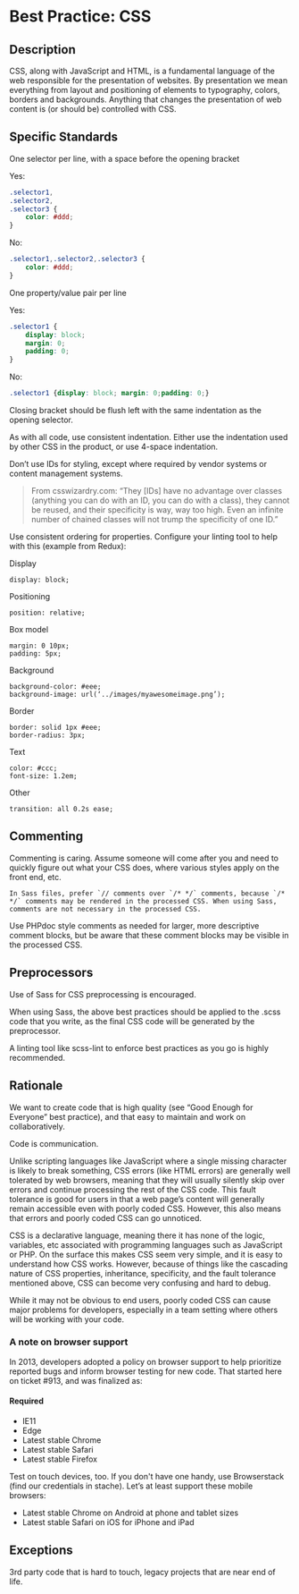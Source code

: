 # Best Practice: CSS

## Description

CSS, along with JavaScript and HTML, is a fundamental language of the web responsible for the presentation of websites. By presentation we mean everything from layout and positioning of elements to typography, colors, borders and backgrounds. Anything that changes the presentation of web content is (or should be) controlled with CSS.

## Specific Standards

One selector per line, with a space before the opening bracket

Yes:
```css
.selector1,
.selector2,
.selector3 {
    color: #ddd;
}
```
	
No:
```css
.selector1,.selector2,.selector3 {
    color: #ddd;
}
```

One property/value pair per line
	
Yes:
```css
.selector1 {
    display: block;
    margin: 0;
    padding: 0;
}
```

No:
```css
.selector1 {display: block; margin: 0;padding: 0;}
```

Closing bracket should be flush left with the same indentation as the opening selector.

As with all code, use consistent indentation. Either use the indentation used by other CSS in the product, or use 4-space indentation.

Don’t use IDs for styling, except where required by vendor systems or content management systems.

> From csswizardry.com: “They [IDs] have no advantage over classes (anything you can do with an ID, you can do with a class), they cannot be reused, and their specificity is way, way too high. Even an infinite number of chained classes will not trump the specificity of one ID.”


Use consistent ordering for properties. Configure your linting tool to help with this (example from Redux):

Display

```
display: block;
```

Positioning

```
position: relative;
```

Box model

```
margin: 0 10px;
padding: 5px;
```

Background

```
background-color: #eee;
background-image: url(‘../images/myawesomeimage.png’);
```

Border

```
border: solid 1px #eee;
border-radius: 3px;
```

Text

```
color: #ccc;
font-size: 1.2em;
```

Other

```
transition: all 0.2s ease;
```

## Commenting

Commenting is caring. Assume someone will come after you and need to quickly figure out what your CSS does, where various styles apply on the front end, etc.

```
In Sass files, prefer `// comments over `/* */` comments, because `/* */` comments may be rendered in the processed CSS. When using Sass, comments are not necessary in the processed CSS.
```

Use PHPdoc style comments as needed for larger, more descriptive comment blocks, but be aware that these comment blocks may be visible in the processed CSS.

## Preprocessors

Use of Sass for CSS preprocessing is encouraged.

When using Sass, the above best practices should be applied to the .scss code that you write, as the final CSS code will be generated by the preprocessor.

A linting tool like scss-lint to enforce best practices as you go is highly recommended. 


## Rationale

We want to create code that is high quality (see “Good Enough for Everyone” best practice), and that easy to maintain and work on collaboratively.

Code is communication.

Unlike scripting languages like JavaScript where a single missing character is likely to break something, CSS errors (like HTML errors) are generally well tolerated by web browsers, meaning that they will usually silently skip over errors and continue processing the rest of the CSS code. This fault tolerance is good for users in that a web page’s content will generally remain accessible even with poorly coded CSS. However, this also means that errors and poorly coded CSS can go unnoticed. 

CSS is a declarative language, meaning there it has none of the logic, variables, etc associated with programming languages such as JavaScript or PHP.  On the surface this makes CSS seem very simple, and it is easy to understand how CSS works. However, because of things like the cascading nature of CSS properties, inheritance, specificity, and the fault tolerance mentioned above, CSS can become very confusing and hard to debug.

While it may not be obvious to end users, poorly coded CSS can cause major problems for developers, especially in a team setting where others will be working with your code.

### A note on browser support

In 2013, developers adopted a policy on browser support to help prioritize reported bugs and inform browser testing for new code. That started here on ticket #913, and was finalized as:

#### Required

* IE11
* Edge
* Latest stable Chrome
* Latest stable Safari
* Latest stable Firefox

Test on touch devices, too. If you don't have one handy, use Browserstack (find our credentials in stache). Let’s at least support these mobile browsers:

* Latest stable Chrome on Android at phone and tablet sizes
* Latest stable Safari on iOS for iPhone and iPad


## Exceptions

3rd party code that is hard to touch, legacy projects that are near end of life.

